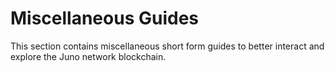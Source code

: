 # Miscellaneous Guides

This section contains miscellaneous short form guides to better interact and explore the Juno network blockchain.&#x20;
